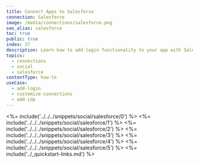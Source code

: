 ```yaml
---
title: Connect Apps to Salesforce
connection: Salesforce
image: /media/connections/salesforce.png
seo_alias: salesforce
toc: true
public: true
index: 27
description: Learn how to add login functionality to your app with Salesforce. You will need to generate keys, copy these into your Auth0 settings, and enable the connection.
topics:
  - connections
  - social
  - salesforce
contentType: how-to
useCase:
  - add-login
  - customize-connections
  - add-idp
---
```

<%= include('../../../snippets/social/salesforce/0') %> 
<%= include('../../../snippets/social/salesforce/1') %> 
<%= include('../../../snippets/social/salesforce/2') %> 
<%= include('../../../snippets/social/salesforce/3') %> 
<%= include('../../../snippets/social/salesforce/4') %> 
<%= include('../../../snippets/social/salesforce/5') %> 
<%= include('../_quickstart-links.md') %>
